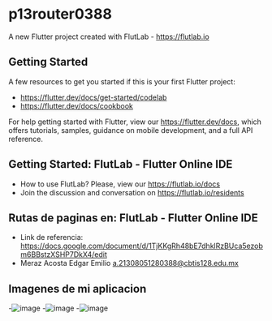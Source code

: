 # p13router0388

A new Flutter project created with FlutLab - https://flutlab.io

## Getting Started

A few resources to get you started if this is your first Flutter project:

- https://flutter.dev/docs/get-started/codelab
- https://flutter.dev/docs/cookbook

For help getting started with Flutter, view our
https://flutter.dev/docs, which offers tutorials,
samples, guidance on mobile development, and a full API reference.

## Getting Started: FlutLab - Flutter Online IDE

- How to use FlutLab? Please, view our https://flutlab.io/docs
- Join the discussion and conversation on https://flutlab.io/residents

## Rutas de paginas en: FlutLab - Flutter Online IDE

- Link de referencia: https://docs.google.com/document/d/1TjKKgRh48bE7dhklRzBUca5ezobm6BBstzXSHP7DkX4/edit
- Meraz Acosta Edgar Emilio a.21308051280388@cbtis128.edu.mx

## Imagenes de mi aplicacion
-![image](https://github.com/EdgarM128/RutaPag-Meraz0388/assets/145927073/54ff2c7e-6d5d-4e6c-9243-a4e62040fa61)
-![image](https://github.com/EdgarM128/RutaPag-Meraz0388/assets/145927073/0043abad-9ae0-42d0-9678-ad4b70da05f8)
-![image](https://github.com/EdgarM128/RutaPag-Meraz0388/assets/145927073/dc0f8dd6-35fe-4439-8190-e0aeda3dc6fc)


